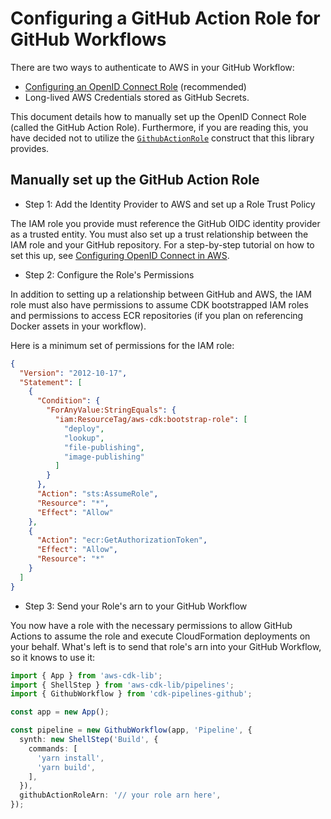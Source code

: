 # Configuring a GitHub Action Role for GitHub Workflows

There are two ways to authenticate to AWS in your GitHub Workflow:

  - [Configuring an OpenID Connect Role](https://docs.github.com/en/actions/deployment/security-hardening-your-deployments/configuring-openid-connect-in-amazon-web-services) (recommended)
  - Long-lived AWS Credentials stored as GitHub Secrets.

This document details how to manually set up the OpenID Connect Role (called the
GitHub Action Role). Furthermore, if you are reading this, you have decided not 
to utilize the
[`GithubActionRole`](https://github.com/cdklabs/cdk-pipelines-github/blob/main/README.md#githubactionrole-construct)
construct that this library provides. 

## Manually set up the GitHub Action Role

  - Step 1: Add the Identity Provider to AWS and set up a Role Trust Policy

  The IAM role you provide must reference the GitHub OIDC identity
  provider as a trusted entity. You must also set up a trust relationship between
  the IAM role and your GitHub repository. For a step-by-step tutorial on how to
  set this up, see
  [Configuring OpenID Connect in AWS](https://docs.github.com/en/actions/deployment/security-hardening-your-deployments/configuring-openid-connect-in-amazon-web-services).

  - Step 2: Configure the Role's Permissions

  In addition to setting up a relationship between GitHub and AWS, the IAM role 
  must also have permissions to assume CDK bootstrapped IAM roles and permissions 
  to access ECR repositories (if you plan on referencing Docker assets in your 
  workflow).

  Here is a minimum set of permissions for the IAM role: 

  ```json
  {
    "Version": "2012-10-17",
    "Statement": [
      {
        "Condition": {
          "ForAnyValue:StringEquals": {
            "iam:ResourceTag/aws-cdk:bootstrap-role": [
              "deploy",
              "lookup",
              "file-publishing",
              "image-publishing"
            ]
          }
        },
        "Action": "sts:AssumeRole",
        "Resource": "*",
        "Effect": "Allow"
      },
      {
        "Action": "ecr:GetAuthorizationToken",
        "Effect": "Allow",
        "Resource": "*"
      }
    ]
  }
  ```

  - Step 3: Send your Role's arn to your GitHub Workflow

  You now have a role with the necessary permissions to allow GitHub Actions
  to assume the role and execute CloudFormation deployments on your behalf. What's
  left is to send that role's arn into your GitHub Workflow, so it knows to use it:

  ```ts
  import { App } from 'aws-cdk-lib';
  import { ShellStep } from 'aws-cdk-lib/pipelines';
  import { GithubWorkflow } from 'cdk-pipelines-github';

  const app = new App();

  const pipeline = new GithubWorkflow(app, 'Pipeline', {
    synth: new ShellStep('Build', {
      commands: [
        'yarn install',
        'yarn build',
      ],
    }),
    githubActionRoleArn: '// your role arn here',
  });
  ```
